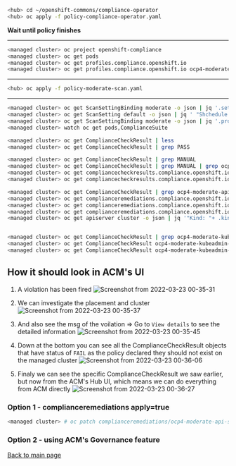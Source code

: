 ```bash
<hub> cd ~/openshift-commons/compliance-operator
<hub> oc apply -f policy-compliance-operator.yaml
```

**Wait until policy finishes**

---
```bash
<managed cluster> oc project openshift-compliance
<managed cluster> oc get pods
<managed cluster> oc get profiles.compliance.openshift.io
<managed cluster> oc get profiles.compliance.openshift.io ocp4-moderate -ojson | jq '"Rules:", .rules' | less
```
---
```bash
<hub> oc apply -f policy-moderate-scan.yaml
```
---
```bash
<managed cluster> oc get ScanSettingBinding moderate -o json | jq '.settingsRef'
<managed cluster> oc get ScanSetting default -o json | jq ' "Shchedule: " + .schedule, "Nodes to Scan: " + .roles[]'
<managed cluster> oc get ScanSettingBinding moderate -o json | jq '.profiles'
<managed cluster> watch oc get pods,ComplianceSuite

<managed cluster> oc get ComplianceCheckResult | less
<managed cluster> oc get ComplianceCheckResult | grep PASS

<managed cluster> oc get ComplianceCheckResult | grep MANUAL
<managed cluster> oc get ComplianceCheckResult | grep MANUAL | grep ocp4-moderate-general-default-namespace-use
<managed cluster> oc get compliancecheckresults.compliance.openshift.io ocp4-moderate-general-default-namespace-use -o jsonpath='{.description}' ; echo
<managed cluster> oc get compliancecheckresults.compliance.openshift.io ocp4-moderate-general-default-namespace-use -o jsonpath='{.instructions}' ; echo

<managed cluster> oc get ComplianceCheckResult | grep ocp4-moderate-api-server-encryption-provider-config
<managed cluster> oc get complianceremediations.compliance.openshift.io
<managed cluster> oc get complianceremediations.compliance.openshift.io  | grep ocp4-moderate-api-server-encryption-provider-config
<managed cluster> oc get complianceremediations.compliance.openshift.io ocp4-moderate-api-server-encryption-provider-config -o json | jq '"Desired State:", .spec.current.object,"Status:", .status'
<managed cluster> oc get apiserver cluster -o json | jq '"Kind: "+ .kind, "Name: " + .metadata.name, "Spec: ", .spec' 


<managed cluster> oc get ComplianceCheckResult | grep ocp4-moderate-kubeadmin-removed
<managed cluster> oc get ComplianceCheckResult ocp4-moderate-kubeadmin-removed -o jsonpath='{.description}' ; echo
<managed cluster> oc get ComplianceCheckResult ocp4-moderate-kubeadmin-removed -o jsonpath='{.instructions}' ; echo


```

## How it should look in ACM's UI

1. A violation has been fired
![Screenshot from 2022-03-23 00-35-31](https://user-images.githubusercontent.com/60185557/159587810-ce16e5f5-41b6-4fae-b20c-65bc3b9334e0.png)

2. We can investigate the placement and cluster
![Screenshot from 2022-03-23 00-35-37](https://user-images.githubusercontent.com/60185557/159587818-a02bab3f-7c5f-4f9b-a987-ab488be2b5f8.png)

3. And also see the msg of the voilation => Go to `View details` to see the detailed information
![Screenshot from 2022-03-23 00-35-45](https://user-images.githubusercontent.com/60185557/159587844-10a57b01-8a98-4f75-9403-b6c959b157c8.png)

4. Down at the bottom you can see all the ComplianceCheckResult objects that have status of `FAIL` as the policy declared they should not exist on the managed cluster
![Screenshot from 2022-03-23 00-36-06](https://user-images.githubusercontent.com/60185557/159587862-0a2f70ef-73eb-4f8b-8802-fe8623b1ab2e.png)

5. Finaly we can see the specific ComplianceCheckResult we saw earlier, but now from the ACM's Hub UI, which means we can do everything from ACM directly
![Screenshot from 2022-03-23 00-36-27](https://user-images.githubusercontent.com/60185557/159587871-425c669c-12cb-4678-b3d8-46bcb49470db.png)


### Option 1 - complianceremediations apply=true
```bash
<managed cluster> # oc patch complianceremediations/ocp4-moderate-api-server-encryption-provider-config --patch '{"spec":{"apply":true}}' --type=merge
```
### Option 2 - using ACM's Governance feature
[Back to main page](https://github.com/tommeramber/openshift-commons)
